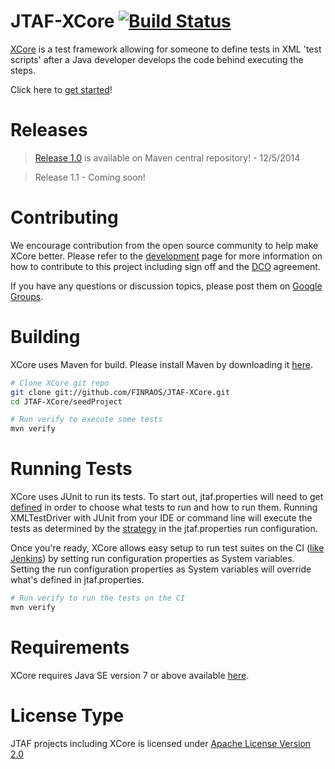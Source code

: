 JTAF-XCore [![Build Status](https://secure.travis-ci.org/FINRAOS/JTAF-XCore.png?branch=master)](http://travis-ci.org/FINRAOS/JTAF-XCore)
==================
[XCore](http://finraos.github.io/JTAF-XCore/) is a test framework allowing for someone to define tests in XML 'test scripts' after a Java developer develops the code behind executing the steps.

Click here to [get started](http://finraos.github.io/JTAF-XCore/howitworks.html)!

Releases
========
>[Release 1.0](https://github.com/FINRAOS/JTAF-XCore/releases/tag/jtaf-xcore-1.0) is available on Maven central repository! - 12/5/2014

>Release 1.1 - Coming soon!

Contributing
=============
We encourage contribution from the open source community to help make XCore better. Please refer to the [development](http://finraos.github.io/JTAF-XCore/contribute.html) page for more information on how to contribute to this project including sign off and the [DCO](https://github.com/FINRAOS/JTAF-XCore/blob/master/DCO) agreement.

If you have any questions or discussion topics, please post them on [Google Groups](https://groups.google.com/forum/#!forum/jtaf-xcore).

Building
=========
XCore uses Maven for build. Please install Maven by downloading it [here](http://maven.apache.org/download.cgi).
```sh
# Clone XCore git repo
git clone git://github.com/FINRAOS/JTAF-XCore.git
cd JTAF-XCore/seedProject

# Run verify to execute some tests
mvn verify
```

Running Tests
==============
XCore uses JUnit to run its tests. To start out, jtaf.properties will need to get [defined](http://finraos.github.io/JTAF-XCore/properties.html) in order to choose what tests to run and how to run them. Running XMLTestDriver with JUnit from your IDE or command line will execute the tests as determined by the [strategy](http://finraos.github.io/JTAF-XCore/strategy.html) in the jtaf.properties run configuration.

Once you're ready, XCore allows easy setup to run test suites on the CI ([like Jenkins](http://www.jenkins-ci.org/)) by setting run configuration properties as System variables. Setting the run configuration properties as System variables will override what's defined in jtaf.properties.

```sh
# Run verify to run the tests on the CI
mvn verify
```

Requirements
==============
XCore requires Java SE version 7 or above available [here](http://www.oracle.com/technetwork/java/javase/downloads/index.html).

License Type
=============
JTAF projects including XCore is licensed under [Apache License Version 2.0](http://www.apache.org/licenses/LICENSE-2.0)
